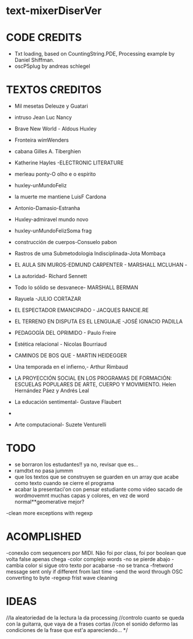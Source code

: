 # text-mixerDiserVer

# CODE CREDITS
 * Txt loading, based on CountingString.PDE, Processing example by Daniel Shiffman.
 * oscP5plug by andreas schlegel
 
 # TEXTOS CREDITOS
 * Mil mesetas Deleuze y Guatari
 * intruso Jean Luc Nancy
 * Brave New World - Aldous Huxley
 * Fronteira wimWenders
 * cabana Gilles A. Tiberghien
 * Katherine Hayles -ELECTRONIC LITERATURE
 * merleau ponty-O olho e o espírito
 * huxley-unMundoFeliz
 * la muerte me mantiene LuisF Cardona
 * Antonio-Damasio-Estranha
 * Huxley-admiravel mundo novo
 * huxley-unMundoFelizSoma frag
 * construcción de cuerpos-Consuelo pabon
 * Rastros de uma Submetodologia Indisciplinada-Jota Mombaça
 * EL AULA SIN MUROS-EDMUND CARPENTER - MARSHALL MCLUHAN - 
 * La autoridad- Richard Sennett
 * Todo lo sólido se desvanece- MARSHALL BERMAN 
 * Rayuela -JULIO CORTAZAR
 * EL ESPECTADOR EMANCIPADO - JACQUES RANCIE.RE
 * EL TERRENO EN DISPUTA ES EL LENGUAJE -JOSÉ IGNACIO PADILLA
 * PEDAGOGÍA DEL OPRIMIDO - Paulo Freire
 * Estética relacional - Nicolas Bourriaud
 * CAMINOS DE BOS QUE - MARTIN HEIDEGGER
 * Una temporada en el infierno,- Arthur Rimbaud
 * LA PROYECCIÓN SOCIAL EN LOS PROGRAMAS DE FORMACIÓN: ESCUELAS POPULARES DE ARTE, CUERPO Y MOVIMIENTO. Helen Hernández Páez y Andrés Leal
 * La educación sentimental- Gustave Flaubert 
 * 




 
 
 * Arte computacional- Suzete Venturelli
 

 
 
 
 
# TODO
- se borraron los estudantes!! ya no, revisar que es...
- ramdtxt no pasa jummm
- que los textos que se construyen se guarden en un array que acabe como texto cuando se cierre el programa
- acabar la presentaci'on con pensar estudiante como video sacado de 
  wordmovemnt muchas capas y colores, en vez de word normal**geomerative mejor?
 
-clean more exceptions with regexp


# ACOMPLISHED
-conexão com sequencers por MIDI. Não foi por class, foi por boolean que volta false apenas chega
-color complejo words
-no se pierde abajo
-cambia color si sigue otro texto por acabarse
-no se tranca
-fretword message sent only if different from last time
-send the word through OSC converting to byte
-regexp frist wave cleaning

# IDEAS

//la aleatoriedad de la lectura la da processing
//controlo cuanto se queda con la guitarra, que vaya de a frases cortas
//con el sonido deformo las condiciones de la frase que est'a apareciendo...
*/
